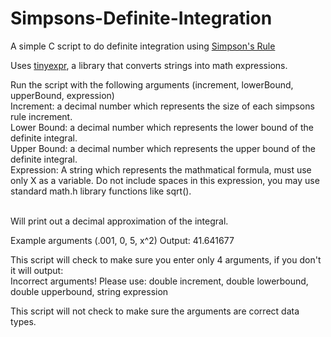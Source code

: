 # Simpsons-Definite-Integration
A simple C script to do definite integration using <a href="https://en.wikipedia.org/wiki/Simpson%27s_ruler">Simpson's Rule</a>

Uses <a href="https://github.com/codeplea/tinyexpr">tinyexpr</a>, a library that converts strings into math expressions.

Run the script with the following arguments (increment, lowerBound, upperBound, expression)
<br>Increment: a decimal number which represents the size of each simpsons rule increment. 
<br>Lower Bound: a decimal number which represents the lower bound of the definite integral.
<br>Upper Bound: a decimal number which represents the upper bound of the definite integral.
<br>Expression: A string which represents the mathmatical formula, must use only X as a variable. Do not include spaces in this expression, you may use standard math.h library functions like sqrt(). 

<br>Will print out a decimal approximation of the integral.

Example arguments (.001, 0, 5, x^2)
Output: 41.641677

This script will check to make sure you enter only 4 arguments, if you don't it will output:
<br>Incorrect arguments! Please use: double increment, double lowerbound, double upperbound, string expression

This script will not check to make sure the arguments are correct data types.
